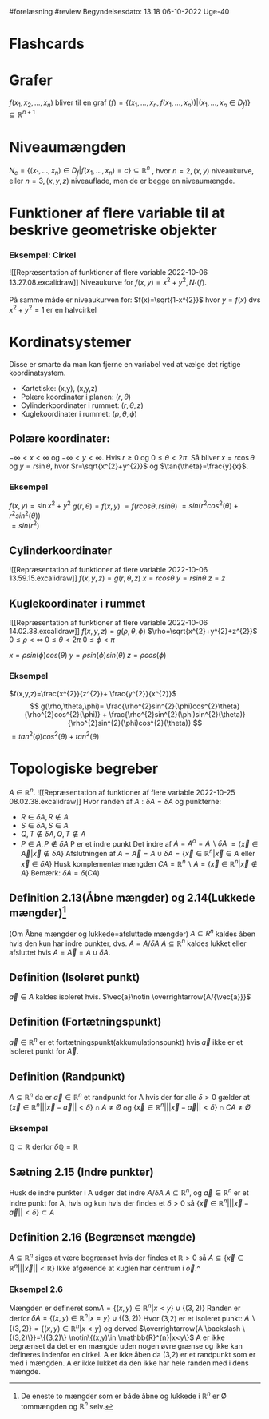 #forelæsning #review
Begyndelsesdato: 13:18   06-10-2022   Uge-40
# Flashcards


# Grafer
$f(x_{1},x_{2},...,x_{n})$ bliver til en graf $(f)=\{(x_{1},...,x_{n},f(x_{1},...,x_{n}))|(x_{1},...,x_{n}\in D_{f}) \}\subseteq \mathbb{R}^{n+1}$ 

# Niveaumængden
$N_{c}=\{(x_{1},...,x_{n})\in D_{f}|f(x_{1},...,x_{n})=c \} \subseteq \mathbb{R}^{n}$ , hvor $n=2, (x,y)$ niveaukurve, eller $n=3,(x,y,z)$ niveauflade, men de er begge en niveaumængde.

# Funktioner af flere variable til at beskrive geometriske objekter
### Eksempel: Cirkel
![[Repræsentation af funktioner af flere variable 2022-10-06 13.27.08.excalidraw]]
Niveaukurve for $f(x,y)=x^{2}+y^{2}, N_{1}(f)$.

På samme måde er niveaukurven for:
$f(x)=\sqrt{1-x^{2}}$ hvor $y=f(x)$ dvs $x^{2}+y^{2}=1$ er en halvcirkel

# Kordinatsystemer
Disse er smarte da man kan fjerne en variabel ved at vælge det rigtige koordinatsystem.
- Kartetiske: (x,y), (x,y,z)
- Polære koordinater i planen: $(r,\theta)$ 
- Cylinderkoordinater i rummet: $(r,\theta,z)$
- Kuglekoordinater i rummet: $(\rho,\theta,\phi)$  

## Polære koordinater:
$-\infty <x<\infty$ og $-\infty <y<\infty$.
Hvis $r \geq 0$ og $0\leq \theta < 2\pi$.
Så bliver $x=r \cos{\theta}$ og $y=r\sin{\theta}$, hvor $r=\sqrt{x^{2}+y^{2}}$ og $\tan{\theta}=\frac{y}{x}$.

### Eksempel
$f(x,y)=\sin{x^{2}+y^{2}}$
$g(r,\theta)=f(x,y)$
$=f(rcos \theta,rsin \theta)$
$= sin(r^{2}cos^{2}(\theta) + r^{2}sin^{2}(\theta))$  
$=sin(r^{2})$ 

## Cylinderkoordinater
![[Repræsentation af funktioner af flere variable 2022-10-06 13.59.15.excalidraw]]
$f(x,y,z)=g(r,\theta,z)$
$x=rcos \theta$
$y=rsin \theta$
$z=z$

## Kuglekoordinater i rummet
![[Repræsentation af funktioner af flere variable 2022-10-06 14.02.38.excalidraw]]
$f(x,y,z)=g(\rho,\theta,\phi)$
$\rho=\sqrt{x^{2}+y^{2}+z^{2}}$
$0\leq \rho<\infty$
$0\leq \theta<2\pi$
$0\leq \phi<\pi$

$x=\rho sin(\phi)cos(\theta)$
$y=\rho sin(\phi)sin(\theta)$
$z=\rho cos(\phi)$

### Eksempel
$f(x,y,z)=\frac{x^{2}}{z^{2}}+ \frac{y^{2}}{x^{2}}$ 
$$
g(\rho,\theta,\phi)= \frac{\rho^{2}sin^{2}(\phi)cos^{2}\theta}{\rho^{2}cos^{2}(\phi)} + \frac{\rho^{2}sin^{2}(\phi)sin^{2}(\theta)}{\rho^{2}sin^{2}(\phi)cos^{2}(\theta)}
$$
$=tan^{2}(\phi)cos^{2}(\theta)+tan^{2}(\theta)$ 

# Topologiske begreber
$A \in \mathbb{R}^{n}$. ![[Repræsentation af funktioner af flere variable 2022-10-25 08.02.38.excalidraw]]
Hvor randen af $A: \delta A = \delta A$
og punkterne:
- $R \in \delta A, R \notin A$ 
- $S \in \delta A, S \in A$
- $Q,T \notin \delta A, Q,T \notin A$
- $P \in A, P \notin \delta A$ P er et indre punkt
Det indre af $A=A^{o}=A\backslash\delta A$ $=\{\vec{x}\in \vec{A}|\vec{x}\notin \delta A\}$
Afslutningen af $A=\vec{A}=A\cup \delta A= \{\vec{x}\in \mathbb{R}^{n}|\vec{x}\in A$  eller $\vec{x}\in \delta A\}$ 
Husk komplementærmængden $CA=\mathbb{R}^{n}\backslash A=\{\vec{x}\in \mathbb{R}^{n}|\vec{x}\notin A\}$
Bemærk: $\delta A = \delta (CA)$ 


## Definition 2.13(Åbne mængder) og 2.14(Lukkede mængder)[^1]
(Om Åbne mængder og lukkede=afsluttede mængder)
$A \subseteq R^{n}$ kaldes åben hvis den kun har indre punkter, dvs. $A=A/\delta A$ 
$A \subseteq \mathbb{R}^{n}$ kaldes lukket eller afsluttet hvis $A=\vec{A}=A\cup \delta A$.

## Definition (Isoleret punkt)
$\vec{a}\in A$ kaldes isoleret hvis. $\vec{a}\notin \overrightarrow{A/{\vec{a}}}$

## Definition (Fortætningspunkt)
$\vec{a}\in \mathbb{R}^{n}$ er et fortætningspunkt(akkumulationspunkt) hvis $\vec{a}$ ikke er et isoleret punkt for $\vec{A}$.

## Definition (Randpunkt)
$A \subseteq \mathbb{R}^{n}$ da er $\vec{a}\in \mathbb{R}^{n}$ et randpunkt for A hvis der for alle $\delta>0$ gælder at $\{\vec{x}\in \mathbb{R}^{n}|||\vec{x}-\vec{a}||<\delta\}\cap A \neq Ø$ og $\{\vec{x}\in \mathbb{R}^{n}|||\vec{x}-\vec{a}||<\delta\}\cap CA \neq Ø$ 

### Eksempel
$\mathbb{Q} \subset \mathbb{R}$ derfor $\delta \mathbb{Q}=\mathbb{R}$

## Sætning 2.15 (Indre punkter)
Husk de indre punkter i A udgør det indre $A/\delta A$ 
$A \subseteq \mathbb{R}^{n}$, og $\vec{a }\in \mathbb{R}^{n}$ er et indre punkt for A, hvis og kun hvis der findes et $\delta>0$ så $\{\vec{x}\in \mathbb{R}^{n}|||\vec{x}-\vec{a}||<\delta\}\subset A$ 

## Definition 2.16 (Begrænset mængde)
$A \subseteq \mathbb{R}^{n}$ siges at være begrænset hvis der findes et $\mathbb{R}>0$ så $A \subseteq\{\vec{x}\in \mathbb{R}^{n}|||\vec{x}||<\mathbb{R}\}$
								Ikke afgørende at kuglen har centrum i $\vec{o}$.^

### Eksempel 2.6
Mængden er defineret som$A=\{(x,y)\in \mathbb{R}^{n}|x<y\} \cup\{(3,2)\}$ 
Randen er derfor $\delta A=\{(x,y)\in \mathbb{R}^{n}|x=y\} \cup\{(3,2)\}$
Hvor (3,2) er et isoleret punkt:
$A \backslash \{(3,2)\}=\{(x,y)\in \mathbb{R}^{n}|x<y\}$ og derved $\overrightarrow{A \backslash \{(3,2)\}}=\{(3,2)\} \notin\{(x,y)\in \mathbb{R}^{n}|x<y\}$ 
A er ikke begrænset da det er en mængde uden nogen øvre grænse  og ikke kan defineres indenfor en cirkel.
A er ikke åben da (3,2) er et randpunkt som er med i mængden.
A er ikke lukket da den ikke har hele randen med i dens mængde.




[^1]: De eneste to mængder som er både åbne og lukkede i $\mathbb{R}^{n}$ er Ø tommængden og $\mathbb{R}^{n}$ selv.
